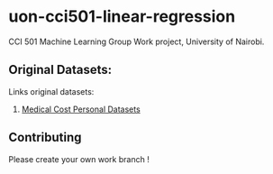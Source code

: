 # uon-cci501-linear-regression

CCI 501 Machine Learning Group Work project, University of Nairobi.

## Original Datasets: 

Links original datasets:
1. [Medical Cost Personal Datasets](hhttps://www.kaggle.com/mirichoi0218/insurance/download)

## Contributing

Please create your own work branch !
